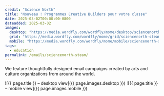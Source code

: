 ```yaml
---
credit: "Science North"
title: "Nouveau ! Programmes Creative Builders pour votre classe"
date: 2025-03-02T00:00:00-0800
dateadded: 2025-03-02
images:
  desktop: "https://media.wordfly.com/wordfly/mome/desktop/sciencenorth-steam.jpg"
  grid: "https://media.wordfly.com/wordfly/mome/grid/sciencenorth-steam.jpg"
  mobile: "https://media.wordfly.com/wordfly/mome/mobile/sciencenorth-steam.jpg"
tags:
  - education
permalink: /emails/sciencenorth-steam/
---
```

We feature thoughtfully designed email campaigns created by arts and culture organizations from around the world.

![{{ page.title }} – desktop view]({{ page.images.desktop }})
![{{ page.title }} – mobile view]({{ page.images.mobile }})
